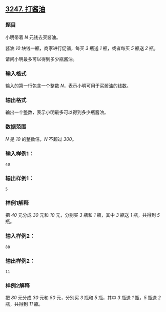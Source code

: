 ## [3247. 打酱油](https://www.acwing.com/problem/content/3250/)

### 题目

小明带着 *N* 元钱去买酱油。

酱油 *10* 块钱一瓶，商家进行促销，每买 *3* 瓶送 *1* 瓶，或者每买 *5* 瓶送 *2* 瓶。

请问小明最多可以得到多少瓶酱油。

### 输入格式

输入的第一行包含一个整数 *N*，表示小明可用于买酱油的钱数。

### 输出格式

输出一个整数，表示小明最多可以得到多少瓶酱油。

### 数据范围

*N* 是 *10* 的整数倍，*N* 不超过 *300*。

### 输入样例1：

```
40
```

### 输出样例1：

```
5
```

### 样例1解释

把 *40* 元分成 *30* 元和 *10* 元，分别买 *3* 瓶和 *1* 瓶，其中 *3* 瓶送 *1* 瓶，共得到 *5* 瓶。

### 输入样例2：

```
80
```

### 输出样例2：

```
11
```

### 样例2解释

把 *80* 元分成 *30* 元和 *50* 元，分别买 *3* 瓶和 *5* 瓶，其中 *3* 瓶送 *1* 瓶，*5* 瓶送 *2* 瓶，共得到 *11* 瓶。
